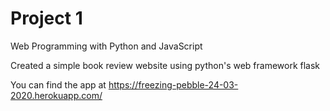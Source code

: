 # Project 1

Web Programming with Python and JavaScript

Created a simple book review website using python's web framework flask

You can find the app at https://freezing-pebble-24-03-2020.herokuapp.com/

